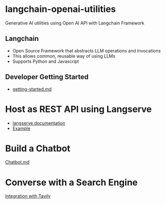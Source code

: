 # langchain-openai-utilities
Generative AI utilities using Open AI API with Langchain Framework

## Langchain
- Open Source Framework that abstracts LLM operations and invocations
- This allows common, reusable way of using LLMs
- Supports Python and Javascript

## Developer Getting Started
- [getting-started.md](getting-started.md)

# Host as REST API using Langserve
- [langserve documentation](https://python.langchain.com/docs/tutorials/llm_chain/#server)
- [Example](./server/lang_serve.py)

# Build a Chatbot
[Chatbot.md](./Chatbot-Howto.md)

# Converse with a Search Engine
[Integration with Tavily](./src/search/tavily-search.ipynb)
